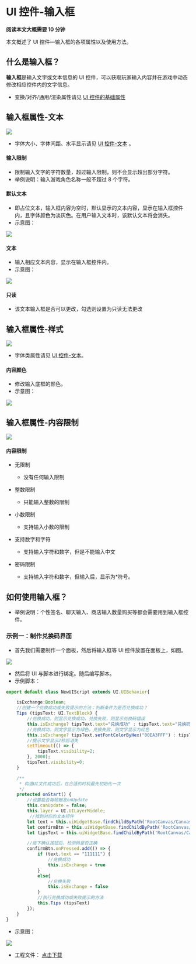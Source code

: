 # UI 控件-输入框

**阅读本文大概需要 10 分钟**

本文概述了 UI 控件—输入框的各项属性以及使用方法。

## 什么是输入框？

**输入框**是输入文字或文本信息的 UI 控件，可以获取玩家输入内容并在游戏中动态修改相应控件内的文字信息。

- 变换/对齐/通用/渲染属性请见 [UI 控件的基础属性](https://docs.ark.online/UI/UIWidget-BaseProperties.html)

## 输入框属性-文本

![](https://wstatic-a1.233leyuan.com/productdocs/static/boxcntSDwiP56KZ602AahsNCnMg.png)

- 字体大小、字体间距、水平显示请见 [UI 控件-文本](https://docs.ark.online/UI/UIComponent-Text.html) 。

#### 输入限制

- 限制输入文字的字符数量，超过输入限制，则不会显示超出部分字符。
- 举例说明：输入游戏角色名称一般不超过 8 个字符。

#### 默认文本

- 即占位文本，输入框内容为空时，默认显示的文本内容，显示在输入框控件内，且字体颜色为淡灰色。在用户输入文本时，该默认文本将会消失。
- 示意图：

![](https://wstatic-a1.233leyuan.com/productdocs/static/boxcnxUIzqK1Kt3kqM3ghfBd3He.png)

#### 文本

- 输入相应文本内容，显示在输入框控件内。
- 示意图：

![](https://wstatic-a1.233leyuan.com/productdocs/static/boxcnYET5zoGXJvrJFBLnyEapgS.png)

#### 只读

- 该文本输入框是否可以更改，勾选则设置为只读无法更改


## 输入框属性-样式

![](https://wstatic-a1.233leyuan.com/productdocs/static/boxcneS75jSRDgBWTMoanPQbbBh.png)

- 字体类属性请见 [UI 控件-文本](https://docs.ark.online/UI/UIComponent-Text.html)。

#### 内容颜色

- 修改输入底框的颜色。
- 示意图：

![](https://wstatic-a1.233leyuan.com/productdocs/static/boxcnjsTrzL4F1NMql9sMfbcd0e.gif)

## 输入框属性-内容限制

![](https://wstatic-a1.233leyuan.com/productdocs/static/boxcnz7qV9htSuLVenIgm6c84bf.png)

#### 内容限制

- 无限制

  - 没有任何输入限制
- 整数限制

  - 只能输入整数的限制
- 小数限制

  - 支持输入小数的限制
- 支持数字和字符

  - 支持输入字符和数字，但是不能输入中文
- 密码限制

  - 支持输入字符和数字，但输入后，显示为*符号。

## 如何使用输入框？

- 举例说明：个性签名、聊天输入、商店输入数量购买等都会需要用到输入框控件。

### 示例一：制作兑换码界面

- 首先我们需要制作一个面板，然后将输入框等 UI 控件放置在面板上，如图。

![](https://wstatic-a1.233leyuan.com/productdocs/static/boxcnG5xvvO3NrF5ayC2upmKUmf.png)

- 然后将 UI 与脚本进行绑定。随后编写脚本。
- 示例脚本：

```ts
export default class NewUIScript extends UI.UIBehavior{

    isExchange:Boolean;
    //创建一个兑换成功或失败提示的方法：判断条件为是否兑换成功？
    Tips (tipsText: UI.TextBlock) {
        //兑换成功，则显示兑换成功，兑换失败，则显示兑换码错误
        this.isExchange? tipsText.text="兑换成功" : tipsText.text="兑换码错误" ;
        //兑换成功，则文字显示为绿色，兑换失败，则文字显示为红色
        this.isExchange? tipsText.setFontColorByHex("00EA3FFF") : tipsText.setFontColorByHex("EA2400FF")
        //提示文字显示2秒后消失
        setTimeout(() => {
            tipsText.visibility=2;
        }, 2000);
        tipsText.visibility=0;
    }

    /** 
     * 构造UI文件成功后，在合适的时机最先初始化一次 
     */
    protected onStart() {
        //设置能否每帧触发onUpdate
        this.canUpdate = false;
        this.layer = UI.UILayerMiddle;
         //找到对应的文本控件
        let text = this.uiWidgetBase.findChildByPath('RootCanvas/Canvas/InputBox') as UI.InputBox
        let confirmBtn = this.uiWidgetBase.findChildByPath('RootCanvas/Canvas/Button') as UI.Button
        let tipsText = this.uiWidgetBase.findChildByPath('RootCanvas/Canvas/TextBlock_1') as UI.TextBlock

        //按下确认按钮后，检测码是否正确
        confirmBtn.onPressed.add(() => {
            if (text.text == "111111") {
                //兑换成功
                this.isExchange = true
            }
            else{
                //兑换失败
                this.isExchange = false
            }
            //执行兑换成功或失败提示的方法
            this.Tips (tipsText)
        });
    }
}
```

- 示意图：

![](https://wstatic-a1.233leyuan.com/productdocs/static/boxcnmz22T0jzFsCRBvnZHHYAyc.gif)

- 工程文件：  [点击下载](https://cdn.233xyx.com/1682231334483_698.7z)

